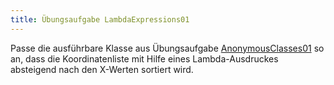 ```yaml
---
title: Übungsaufgabe LambdaExpressions01
---
```


Passe die ausführbare Klasse aus Übungsaufgabe [AnonymousClasses01](anonymous-classes01.md) so an, dass die Koordinatenliste mit Hilfe eines Lambda-Ausdruckes absteigend 
nach den X-Werten sortiert wird.

